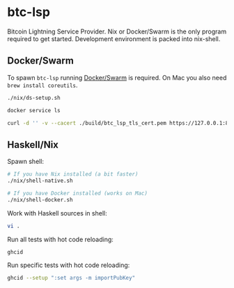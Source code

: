 # btc-lsp

Bitcoin Lightning Service Provider. Nix or Docker/Swarm is the only program required to get started. Development environment is packed into nix-shell.

## Docker/Swarm

To spawn `btc-lsp` running [Docker/Swarm](https://docs.docker.com/engine/swarm/swarm-tutorial/create-swarm/) is required. On Mac you also need `brew install coreutils`.

```sh
./nix/ds-setup.sh

docker service ls

curl -d '' -v --cacert ./build/btc_lsp_tls_cert.pem https://127.0.0.1:8443/BtcLsp.Service/CustodyDepositLn
```

## Haskell/Nix

Spawn shell:

```sh
# If you have Nix installed (a bit faster)
./nix/shell-native.sh

# If you have Docker installed (works on Mac)
./nix/shell-docker.sh
```

Work with Haskell sources in shell:

```sh
vi .
```

Run all tests with hot code reloading:

```sh
ghcid
```

Run specific tests with hot code reloading:

```sh
ghcid --setup ":set args -m importPubKey"
```
